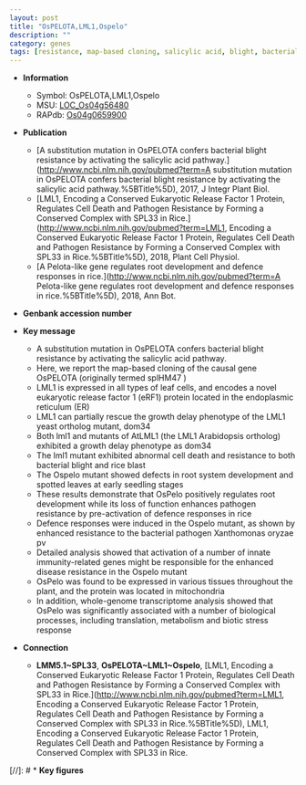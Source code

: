 ```yaml
---
layout: post
title: "OsPELOTA,LML1,Ospelo"
description: ""
category: genes
tags: [resistance, map-based cloning, salicylic acid, blight, bacterial blight, leaf, growth, blast, cell death, root, seedling, development, mitochondria, root development, disease, disease resistance, stress, biotic stress, innate immunity, pathogen, stress response, defence, defence response, pathogen resistance]
---
```


* **Information**  
    + Symbol: OsPELOTA,LML1,Ospelo  
    + MSU: [LOC_Os04g56480](http://rice.plantbiology.msu.edu/cgi-bin/ORF_infopage.cgi?orf=LOC_Os04g56480)  
    + RAPdb: [Os04g0659900](http://rapdb.dna.affrc.go.jp/viewer/gbrowse_details/irgsp1?name=Os04g0659900)  

* **Publication**  
    + [A substitution mutation in OsPELOTA confers bacterial blight resistance by activating the salicylic acid pathway.](http://www.ncbi.nlm.nih.gov/pubmed?term=A substitution mutation in OsPELOTA confers bacterial blight resistance by activating the salicylic acid pathway.%5BTitle%5D), 2017, J Integr Plant Biol.
    + [LML1, Encoding a Conserved Eukaryotic Release Factor 1 Protein, Regulates Cell Death and Pathogen Resistance by Forming a Conserved Complex with SPL33 in Rice.](http://www.ncbi.nlm.nih.gov/pubmed?term=LML1, Encoding a Conserved Eukaryotic Release Factor 1 Protein, Regulates Cell Death and Pathogen Resistance by Forming a Conserved Complex with SPL33 in Rice.%5BTitle%5D), 2018, Plant Cell Physiol.
    + [A Pelota-like gene regulates root development and defence responses in rice.](http://www.ncbi.nlm.nih.gov/pubmed?term=A Pelota-like gene regulates root development and defence responses in rice.%5BTitle%5D), 2018, Ann Bot.

* **Genbank accession number**  

* **Key message**  
    + A substitution mutation in OsPELOTA confers bacterial blight resistance by activating the salicylic acid pathway.
    + Here, we report the map-based cloning of the causal gene OsPELOTA (originally termed splHM47 )
    + LML1 is expressed in all types of leaf cells, and encodes a novel eukaryotic release factor 1 (eRF1) protein located in the endoplasmic reticulum (ER)
    + LML1 can partially rescue the growth delay phenotype of the LML1 yeast ortholog mutant, dom34
    + Both lml1 and mutants of AtLML1 (the LML1 Arabidopsis ortholog) exhibited a growth delay phenotype as dom34
    + The lml1 mutant exhibited abnormal cell death and resistance to both bacterial blight and rice blast
    + The Ospelo mutant showed defects in root system development and spotted leaves at early seedling stages
    + These results demonstrate that OsPelo positively regulates root development while its loss of function enhances pathogen resistance by pre-activation of defence responses in rice
    + Defence responses were induced in the Ospelo mutant, as shown by enhanced resistance to the bacterial pathogen Xanthomonas oryzae pv
    + Detailed analysis showed that activation of a number of innate immunity-related genes might be responsible for the enhanced disease resistance in the Ospelo mutant
    + OsPelo was found to be expressed in various tissues throughout the plant, and the protein was located in mitochondria
    + In addition, whole-genome transcriptome analysis showed that OsPelo was significantly associated with a number of biological processes, including translation, metabolism and biotic stress response

* **Connection**  
    + __LMM5.1~SPL33__, __OsPELOTA~LML1~Ospelo__, [LML1, Encoding a Conserved Eukaryotic Release Factor 1 Protein, Regulates Cell Death and Pathogen Resistance by Forming a Conserved Complex with SPL33 in Rice.](http://www.ncbi.nlm.nih.gov/pubmed?term=LML1, Encoding a Conserved Eukaryotic Release Factor 1 Protein, Regulates Cell Death and Pathogen Resistance by Forming a Conserved Complex with SPL33 in Rice.%5BTitle%5D), LML1, Encoding a Conserved Eukaryotic Release Factor 1 Protein, Regulates Cell Death and Pathogen Resistance by Forming a Conserved Complex with SPL33 in Rice.

[//]: # * **Key figures**  


